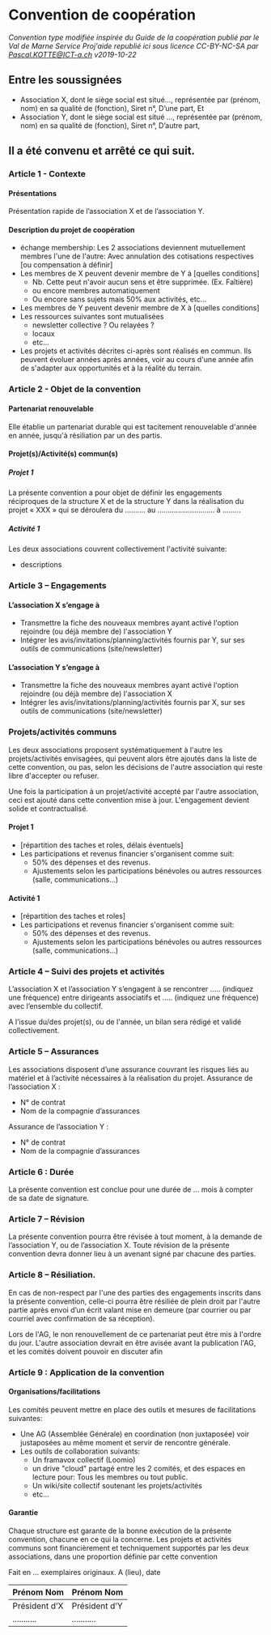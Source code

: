# Convention de coopération
*Convention type modifiée inspirée du Guide de la coopération publié par le Val de Marne Service Proj'aide republié ici sous licence CC-BY-NC-SA par Pascal.KOTTE@ICT-a.ch v2019-10-22*
## Entre les soussignées
* Association X, dont le siège social est situé…, représentée par (prénom, nom) en sa qualité de (fonction), Siret n°, D’une part,
Et
* Association Y, dont le siège social est situé …, représentée par (prénom, nom) en sa qualité de (fonction), Siret n°, D’autre part,

## Il a été convenu et arrêté ce qui suit.
### Article 1 - Contexte
#### Présentations
Présentation rapide de l’association X et de l’association Y.

#### Description du projet de coopération
* échange membership: Les 2 associations deviennent mutuellement membres l'une de l'autre: Avec annulation des cotisations respectives [ou compensation à définir]
* Les membres de X peuvent devenir membre de Y à [quelles conditions]
  * Nb. Cette peut n'avoir aucun sens et être supprimée. (Ex. Faîtière)
  * ou encore membres automatiquement
  * Ou encore sans sujets mais 50% aux activités, etc...
* Les membres de Y peuvent devenir membre de X à [quelles conditions]
* Les ressources suivantes sont mutualisées
  * newsletter collective ? Ou relayées ?
  * locaux
  * etc...
* Les projets et activités décrites ci-après sont réalisés en commun. Ils peuvent évoluer années après années, voir au cours d'une année afin de s'adapter aux opportunités et à la réalité du terrain.

### Article 2 - Objet de la convention
#### Partenariat renouvelable
Elle établie un partenariat durable qui est tacitement renouvelable d'année en année, jusqu'à résiliation par un des partis.

#### Projet(s)/Activité(s) commun(s)
##### Projet 1
La présente convention a pour objet de définir les engagements réciproques de la structure X et de la structure Y dans la réalisation du projet « XXX » qui se déroulera du ………. au ………………………. à ………
##### Activité 1
Les deux associations couvrent collectivement l'activité suivante:
* descriptions

### Article 3 – Engagements
#### L’association X s’engage à
* Transmettre la fiche des nouveaux membres ayant activé l'option rejoindre (ou déjà membre de) l'association Y
* Intégrer les avis/invitations/planning/activités fournis par Y, sur ses outils de communications (site/newsletter)

#### L’association Y s’engage à 
* Transmettre la fiche des nouveaux membres ayant activé l'option rejoindre (ou déjà membre de) l'association X
* Intégrer les avis/invitations/planning/activités  fournis par X, sur ses outils de communications (site/newsletter)

### Projets/activités communs
Les deux associations proposent systématiquement à l'autre les projets/activités envisagées, qui peuvent alors être ajoutés dans la liste de cette convention, ou pas, selon les décisions de l'autre association qui reste libre d'accepter ou refuser.


Une fois la participation à un projet/activité accepté par l'autre association, ceci est ajouté dans cette convention mise à jour. L'engagement devient solide et contractualisé.
#### Projet 1
* [répartition des taches et roles, délais éventuels]
* Les participations et revenus financier s'organisent comme suit:
  * 50% des dépenses et des revenus.
  * Ajustements selon les participations bénévoles ou autres ressources (salle, communications...)

#### Activité 1
* [répartition des taches et roles]
* Les participations et revenus financier s'organisent comme suit:
  * 50% des dépenses et des revenus.
  * Ajustements selon les participations bénévoles ou autres ressources (salle, communications...)

### Article 4 – Suivi des projets et activités
L’association X et l’association Y s’engagent à se rencontrer ….. (indiquez une fréquence) entre dirigeants associatifs et ….. (indiquez une fréquence) avec l’ensemble du collectif.


A l’issue du/des projet(s), ou de l'année, un bilan sera rédigé et validé collectivement.

### Article 5 – Assurances
Les associations disposent d’une assurance couvrant les risques liés au matériel et à l’activité nécessaires à la réalisation du projet.
Assurance de l’association X :
- N° de contrat
- Nom de la compagnie d’assurances

Assurance de l’association Y :
- N° de contrat
- Nom de la compagnie d’assurances

### Article 6 : Durée
La présente convention est conclue pour une durée de ... mois à compter de sa date de signature.

### Article 7 – Révision
La présente convention pourra être révisée à tout moment, à la demande de l’association Y, ou de l’association X. Toute révision de la présente convention devra donner lieu à un avenant signé par chacune des parties.

### Article 8 – Résiliation.
En cas de non-respect par l'une des parties des engagements inscrits dans la présente convention, celle-ci pourra être résiliée de plein droit par l'autre partie après envoi d’un écrit valant mise en demeure (par courrier ou par courriel avec confirmation de sa réception).

Lors de l'AG, le non renouvellement de ce partenariat peut être mis à l'ordre du jour. L'autre association devrait en être avisée avant la publication l'AG, et les comités doivent pouvoir en discuter afin 

### Article 9 : Application de la convention
#### Organisations/facilitations
Les comités peuvent mettre en place des outils et mesures de facilitations suivantes:
* Une AG (Assemblée Générale) en coordination (non juxtaposée) voir justaposées au même moment et servir de rencontre générale.
* Les outils de collaboration suivants:
  * Un framavox collectif (Loomio)
  * un drive "cloud" partagé entre les 2 comités, et des espaces en lecture pour: Tous les membres ou tout public.
  * Un wiki/site collectif soutenant les projets/activités
  * etc...

#### Garantie
Chaque structure est garante de la bonne exécution de la présente convention, chacune en ce qui la concerne. Les projets et activités communs sont financièrement et techniquement supportés par les deux associations, dans une proportion définie par cette convention

Fait en … exemplaires originaux.
A (lieu), date


| Prénom Nom  | Prénom Nom |
| ------------- | ------------- |
| Président d’X | Président d’Y |
| ........... | ........... |
 
 

